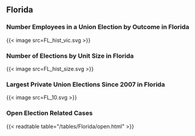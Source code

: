 ##  Florida

### Number Employees in a Union Election by Outcome in Florida
{{< image src=FL_hist_vic.svg >}}

### Number of Elections by Unit Size in Florida
{{< image src=FL_hist_size.svg >}}

### Largest Private Union Elections Since 2007 in Florida
{{< image src=FL_10.svg >}}

### Open Election Related Cases
{{< readtable table="/tables/Florida/open.html" >}}

